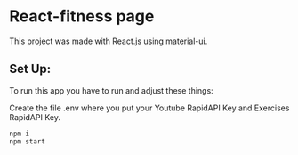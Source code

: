 # React-fitness page

This project was made with React.js using material-ui.

## Set Up:

To run this app you have to run and adjust these things: 

Create the file .env where you put your Youtube RapidAPI Key and Exercises RapidAPI Key.

```
npm i
npm start

```
